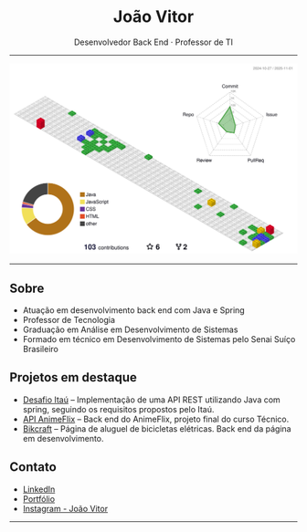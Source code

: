 <h1 align="center">João Vitor</h1>

<p align="center">
  Desenvolvedor Back End · Professor de TI
</p>

---

![](./profile-3d-contrib/profile-gitblock.svg)

---

## Sobre

- Atuação em desenvolvimento back end com Java e Spring
- Professor de Tecnologia 
- Graduação em Análise em Desenvolvimento de Sistemas
- Formado em técnico em Desenvolvimento de Sistemas pelo Senai Suíço Brasileiro

## Projetos em destaque

- [Desafio Itaú](https://github.com/JoaoVGomees/desafio-backend-itau) – Implementação de uma API REST utilizando Java com spring, seguindo os requisitos propostos pelo Itaú.
- [API AnimeFlix](https://github.com/JoaoVGomees/APICompleta) – Back end do AnimeFlix, projeto final do curso Técnico.
- [Bikcraft](https://joaovgomees.github.io/bikcraft/) – Página de aluguel de bicicletas elétricas. Back end da página em desenvolvimento.

## Contato

- [LinkedIn](https://www.linkedin.com/in/joaovgomees/)
- [Portfólio](https://joaovgomees.github.io/portfolio-origamid/)
- [Instagram - João Vitor](https://www.instagram.com/__joao78)

---
